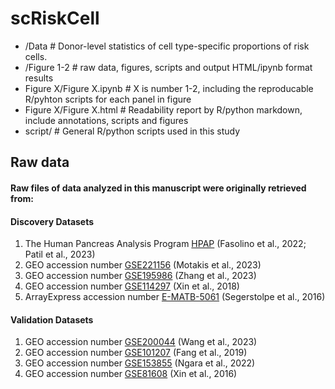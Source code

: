 # scRiskCell

- /Data # Donor-level statistics of cell type-specific proportions of risk cells.
- /Figure 1-2 # raw data, figures, scripts and output HTML/ipynb format results
- Figure X/Figure X.ipynb # X is number 1-2, including the reproducable R/pyhton scripts for each panel in figure
- Figure X/Figure X.html # Readability report by R/python markdown, include annotations, scripts and figures
- script/ # General R/python scripts used in this study

## Raw data
#### Raw files of data analyzed in this manuscript were originally retrieved from:
#### Discovery Datasets
1. The Human Pancreas Analysis Program [HPAP](https://hpap.pmacs.upenn.edu/) (Fasolino et al., 2022; Patil et al., 2023)
2. GEO accession number [GSE221156](https://www.ncbi.nlm.nih.gov/geo/query/acc.cgi?acc=GSE221156) (Motakis et al., 2023)
3. GEO accession number [GSE195986](https://www.ncbi.nlm.nih.gov/geo/query/acc.cgi?acc=GSE195986) (Zhang et al., 2023)
4. GEO accession number [GSE114297](https://www.ncbi.nlm.nih.gov/geo/query/acc.cgi?acc=GSE114297) (Xin et al., 2018) 
4. ArrayExpress accession number [E-MATB-5061](https://www.ebi.ac.uk/biostudies/arrayexpress/studies/E-MTAB-5061) (Segerstolpe et al., 2016)
#### Validation Datasets
1. GEO accession number [GSE200044](https://www.ncbi.nlm.nih.gov/geo/query/acc.cgi?acc=GSE200044) (Wang et al., 2023)
2. GEO accession number [GSE101207](https://www.ncbi.nlm.nih.gov/geo/query/acc.cgi?acc=GSE101207) (Fang et al., 2019)
3. GEO accession number [GSE153855](https://www.ncbi.nlm.nih.gov/geo/query/acc.cgi?acc=GSE153855) (Ngara et al., 2022)
4. GEO accession number [GSE81608](https://www.ncbi.nlm.nih.gov/geo/query/acc.cgi?acc=GSE81608) (Xin et al., 2016)

